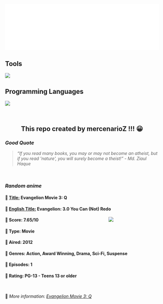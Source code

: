 
<img src="svg/nai.svg" />

<p>
  <h2>Tools</h2>
  <a href="https://skillicons.dev">
    <img src="https://skillicons.dev/icons?i=git,bash,vim,ubuntu,tensorflow,pytorch,docker,raspberrypi" />
  </a>

  <br />

  <h2>Programming Languages</h2>

  <a href="https://skillicons.dev">
    <img src="https://skillicons.dev/icons?i=python,c,cpp" />
  </a>
</p>

<br />

<h2 align="center">This repo created by mercenarioZ !!! 😀</h2>
<h3><i>Good Quote</i></h3>

<blockquote>
<i>
“If you read many books, you may or may not become an atheist, but if you read 'nature', you will surely become a theist!” - Md. Ziaul Haque
</i>
</blockquote>

<br />

<h3><i>Random anime</i></h3>

<h4>
  <strong>🥭 <u>Title:</u></strong> Evangelion Movie 3: Q
</h4>

<h4>🌿 <u>English Title:</u> Evangelion: 3.0 You Can (Not) Redo</h4>

<img align="right" width="165" src=https://cdn.myanimelist.net/images/anime/9/43201.jpg />

<h4>🌱 Score: 7.65/10</h4>

<h4>🌲 Type: Movie</h4>

<h4>🌴 Aired: 2012</h4>

<h4>🌵 Genres: Action, Award Winning, Drama, Sci-Fi, Suspense</h4>

<h4>🥑 Episodes: 1</h4>

<h4>🍏 Rating: PG-13 - Teens 13 or older</h4>

<br />

🍂 *More information: [Evangelion Movie 3: Q](https://myanimelist.net/anime/3785/Evangelion_Movie_3__Q)*
    